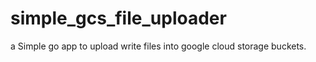 # simple_gcs_file_uploader
a Simple go app to upload write files into google cloud storage buckets.
